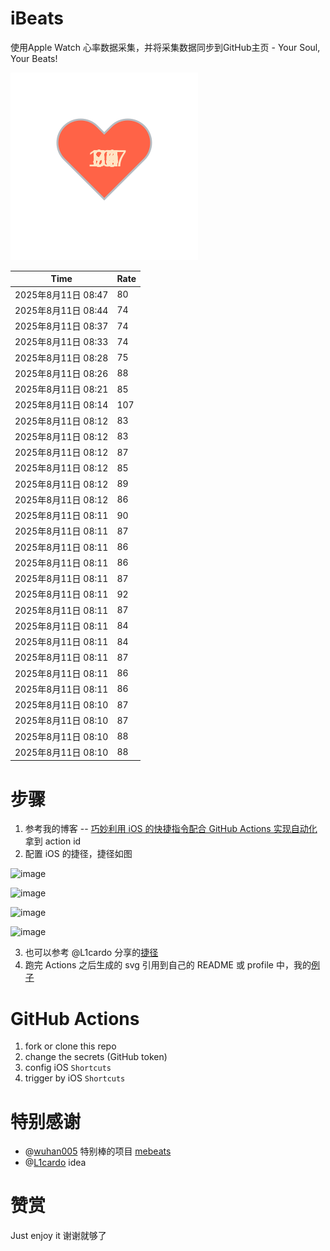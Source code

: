 # iBeats
使用Apple Watch 心率数据采集，并将采集数据同步到GitHub主页 - Your Soul, Your Beats!

![](./files/heart.svg)

<!--START_SECTION:my_heart_rate-->
| Time | Rate | 
 | ---- | ---- | 
| 2025年8月11日 08:47 | 80 |
| 2025年8月11日 08:44 | 74 |
| 2025年8月11日 08:37 | 74 |
| 2025年8月11日 08:33 | 74 |
| 2025年8月11日 08:28 | 75 |
| 2025年8月11日 08:26 | 88 |
| 2025年8月11日 08:21 | 85 |
| 2025年8月11日 08:14 | 107 |
| 2025年8月11日 08:12 | 83 |
| 2025年8月11日 08:12 | 83 |
| 2025年8月11日 08:12 | 87 |
| 2025年8月11日 08:12 | 85 |
| 2025年8月11日 08:12 | 89 |
| 2025年8月11日 08:12 | 86 |
| 2025年8月11日 08:11 | 90 |
| 2025年8月11日 08:11 | 87 |
| 2025年8月11日 08:11 | 86 |
| 2025年8月11日 08:11 | 86 |
| 2025年8月11日 08:11 | 87 |
| 2025年8月11日 08:11 | 92 |
| 2025年8月11日 08:11 | 87 |
| 2025年8月11日 08:11 | 84 |
| 2025年8月11日 08:11 | 84 |
| 2025年8月11日 08:11 | 87 |
| 2025年8月11日 08:11 | 86 |
| 2025年8月11日 08:11 | 86 |
| 2025年8月11日 08:10 | 87 |
| 2025年8月11日 08:10 | 87 |
| 2025年8月11日 08:10 | 88 |
| 2025年8月11日 08:10 | 88 |

<!--END_SECTION:my_heart_rate-->

# 步骤
1. 参考我的博客 -- [巧妙利用 iOS 的快捷指令配合 GitHub Actions 实现自动化](https://github.com/yihong0618/gitblog/issues/198) 拿到 action id
2. 配置 iOS 的捷径，捷径如图

![image](https://user-images.githubusercontent.com/15976103/122154218-0db0b480-ce97-11eb-93bb-5aec07c558dc.png)

![image](https://user-images.githubusercontent.com/15976103/122154236-186b4980-ce97-11eb-8e4b-70551a0391ae.png)

![image](https://user-images.githubusercontent.com/15976103/122154268-2d47dd00-ce97-11eb-902e-3acf292265a9.png)

![image](https://user-images.githubusercontent.com/15976103/122174055-fa144680-ceb4-11eb-9be2-3eb83cd516f7.png)

3. 也可以参考 @L1cardo 分享的[捷径](https://www.icloud.com/shortcuts/6ab6047b459c41ad822ad6b94b1c03d4)
4. 跑完 Actions 之后生成的 svg 引用到自己的 README 或 profile 中，我的[例子](https://github.com/yihong0618) 

# GitHub Actions

1. fork or clone this repo
2. change the secrets (GitHub token)
3. config iOS `Shortcuts` 
4. trigger by iOS `Shortcuts`

# 特别感谢
- @[wuhan005](https://github.com/wuhan005) 特别棒的项目 [mebeats](https://github.com/wuhan005/mebeats)
- @[L1cardo](https://github.com/L1cardo) idea

# 赞赏
Just enjoy it
谢谢就够了
